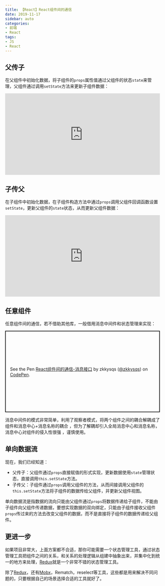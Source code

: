 ```yaml
---
title: 【React】React组件间的通信
date: 2019-11-17
sidebar: auto
categories: 
- 前端
- React
tags: 
- JS
- React
---
```




## 父传子

在父组件中初始化数据，将子组件的`props`属性值通过父组件的状态`state`来管理，父组件通过调用`setState`方法来更新子组件数据：

<iframe height="265" style="width: 100%;" scrolling="no" title="React父子组件的通信" src="https://codepen.io/zkkysqs/embed/RwwmJxO?height=265&theme-id=default&default-tab=js,result" frameborder="no" allowtransparency="true" allowfullscreen="true">
  See the Pen <a href='https://codepen.io/zkkysqs/pen/RwwmJxO'>React父子组件的通信</a> by zkkysqs
  (<a href='https://codepen.io/zkkysqs'>@zkkysqs</a>) on <a href='https://codepen.io'>CodePen</a>.
</iframe>

## 子传父

在子组件中初始化数据，在子组件构造方法中通过`props`调用父组件回调函数设置`setState`，更新父组件的`state`状态，从而更新父组件数据：

<iframe height="265" style="width: 100%;" scrolling="no" title="React 父子之间的通信-子传父" src="https://codepen.io/zkkysqs/embed/ExxzRJp?height=265&theme-id=default&default-tab=js,result" frameborder="no" allowtransparency="true" allowfullscreen="true">
  See the Pen <a href='https://codepen.io/zkkysqs/pen/ExxzRJp'>React 父子之间的通信-子传父</a> by zkkysqs
  (<a href='https://codepen.io/zkkysqs'>@zkkysqs</a>) on <a href='https://codepen.io'>CodePen</a>.
</iframe>

## 任意组件

任意组件间的通信，若不借助其他库，一般借用消息中间件和状态管理来实现：

<p class="codepen" data-height="265" data-theme-id="default" data-default-tab="js,result" data-user="zkkysqs" data-slug-hash="eYYajNK" style="height: 265px; box-sizing: border-box; display: flex; align-items: center; justify-content: center; border: 2px solid; margin: 1em 0; padding: 1em;" data-pen-title="React组件间的通信-消息接口">
  <span>See the Pen <a href="https://codepen.io/zkkysqs/pen/eYYajNK">
  React组件间的通信-消息接口</a> by zkkysqs (<a href="https://codepen.io/zkkysqs">@zkkysqs</a>)
  on <a href="https://codepen.io">CodePen</a>.</span>
</p>
<script async src="https://static.codepen.io/assets/embed/ei.js"></script>
 消息中间件的模式非常简单，利用了观察者模式，将两个组件之间的耦合解耦成了组件和消息中心+消息名称的耦合 ，但为了解耦却引入全局消息中心和消息名称，消息中心对组件的侵入性很强 ，谨慎使用。

## 单向数据流

现在，我们已经知道：

+ 父传子：父组件通过`props`直接赋值的形式实现，更新数据使用`state`管理状态，直接调用`this.setState`方法。
+ 子传父：子组件通过`props`调用父组件的方法，从而间接调用父组件的`this.setState`方法将子组件的数据传给父组件，并更新父组件视图。

 单向数据流是指数据的流向只能由父组件通过`props`将数据传递给子组件，不能由子组件向父组件传递数据，要想实现数据的双向绑定，只能由子组件接收父组件`props`传过来的方法去改变父组件的数据，而不是直接将子组件的数据传递给父组件。

## 更进一步

如果项目非常大，上面方案都不合适，那你可能需要一个状态管理工具，通过状态管理工具把组件之间的关系，和关系的处理逻辑从组建中抽象出来，并集中化到统一的地方来处理，[Redux](https://redux.js.org)就是一个非常不错的状态管理工具。

除了[Redux](https://redux.js.org)，还有[Mobx](https://cn.mobx.js.org)，Rematch，reselect等工具，这些都是用来解决不同问题的，只要根据自己的场景选择合适的工具就好了。
